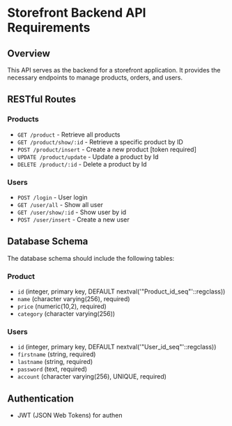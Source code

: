 # Storefront Backend API Requirements

## Overview

This API serves as the backend for a storefront application. It provides the necessary endpoints to manage products, orders, and users.

## RESTful Routes

### Products

- `GET /product` - Retrieve all products
- `GET /product/show/:id` - Retrieve a specific product by ID
- `POST /product/insert` - Create a new product [token required]
- `UPDATE /product/update` - Update a product by Id
- `DELETE /product/:id` - Delete a product by Id

### Users

- `POST /login` - User login
- `GET /user/all` - Show all user
- `GET /user/show/:id` - Show user by id
- `POST /user/insert` - Create a new user

## Database Schema

The database schema should include the following tables:

### Product

- `id` (integer, primary key, DEFAULT nextval('"Product_id_seq"'::regclass))
- `name` (character varying(256), required)
- `price` (numeric(10,2), required)
- `category` (character varying(256))

### Users

- `id` (integer, primary key, DEFAULT nextval('"User_id_seq"'::regclass))
- `firstname` (string, required)
- `lastname` (string, required)
- `password` (text, required)
- `account` (character varying(256), UNIQUE, required)

## Authentication

- JWT (JSON Web Tokens) for authen
